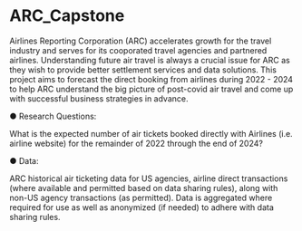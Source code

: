 # ARC_Capstone

Airlines Reporting Corporation (ARC) accelerates growth for the travel industry and serves for its cooporated travel agencies and partnered airlines.
Understanding future air travel is always a crucial issue for ARC as they wish to provide better settlement services and data solutions. 
This project aims to forecast the direct booking from airlines during 2022 - 2024 to help ARC understand the big 
picture of post-covid air travel and come up with successful business strategies in advance.

● Research Questions:

What is the expected number of air tickets booked directly with Airlines (i.e. airline 
website) for the remainder of 2022 through the end of 2024? 

● Data:

ARC historical air ticketing data for US agencies, airline direct transactions (where available and permitted based on data sharing rules), 
along with non-US agency transactions (as permitted). 
Data is aggregated where required for use as well as anonymized (if needed) to adhere with data sharing rules.
